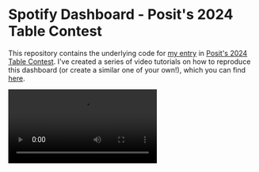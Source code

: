 # Spotify Dashboard - Posit's 2024 Table Contest

This repository contains the underlying code for [my entry](https://melissavanbussel.github.io/spotify-dashboard/dashboard.html) in [Posit's 2024 Table Contest](https://posit.co/blog/announcing-the-2024-table-contest/). I've created a series of video tutorials on how to reproduce this dashboard (or create a similar one of your own!), which you can find [here](https://melissavanbussel.github.io/spotify-dashboard/).

![](images/table_preview.mp4)